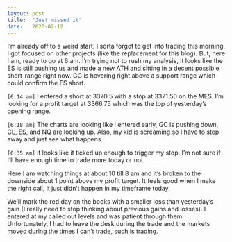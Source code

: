 ```yaml
---
layout:	post
title:	"Just missed it"
date:	2020-02-12
---
```


I’m already off to a weird start. I sorta forgot to get into trading this morning, I got focused on other projects (like the replacement for this blog). But, here I am, ready to go at 6 am. I’m trying not to rush my analysis, it looks like the ES is still pushing us and made a new ATH and sitting in a decent possible short-range right now. GC is hovering right above a support range which could confirm the ES short.

`[6:14 am]` I entered a short at 3370.5 with a stop at 3371.50 on the MES. I’m looking for a profit target at 3366.75 which was the top of yesterday’s opening range.

`[6:18 am]` The charts are looking like I entered early, GC is pushing down, CL, ES, and NQ are looking up. Also, my kid is screaming so I have to step away and just see what happens.

`[6:35 am]` it looks like it ticked up enough to trigger my stop. I’m not sure if I’ll have enough time to trade more today or not.

Here I am watching things at about 10 till 8 am and it’s broken to the downside about 1 point above my profit target. It feels good when I make the right call, it just didn’t happen in my timeframe today.

We’ll mark the red day on the books with a smaller loss than yesterday’s gain (I really need to stop thinking about previous gains and losses). I entered at my called out levels and was patient through them. Unfortunately, I had to leave the desk during the trade and the markets moved during the times I can’t trade, such is trading.
